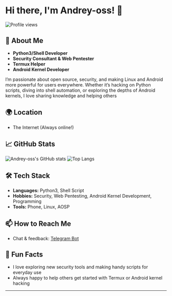 # Hi there, I'm Andrey-oss! 👋

![Profile views](https://komarev.com/ghpvc/?username=Andrey-oss&color=blueviolet)

## 👤 About Me

- **Python3/Shell Developer**
- **Security Consultant & Web Pentester**
- **Termux Helper**
- **Android Kernel Developer**

I’m passionate about open source, security, and making Linux and Android more powerful for users everywhere. Whether it’s hacking on Python scripts, diving into shell automation, or exploring the depths of Android kernels, I love sharing knowledge and helping others

## 🌍 Location

- The Internet (Always online!)

## 📈 GitHub Stats

![Andrey-oss's GitHub stats](https://github-readme-stats.vercel.app/api?username=Andrey-oss&show_icons=true&theme=dark)
![Top Langs](https://github-readme-stats.vercel.app/api/top-langs/?username=Andrey-oss&layout=compact&theme=dark)

## 🛠️ Tech Stack

- **Languages:** Python3, Shell Script
- **Hobbies:** Security, Web Pentesting, Android Kernel Development, Programming
- **Tools:** Phone, Linux, AOSP

## 📫 How to Reach Me

- Chat & feedback: [Telegram Bot](https://t.me/feedbackchater_bot)

## 🚀 Fun Facts

- I love exploring new security tools and making handy scripts for everyday use
- Always happy to help others get started with Termux or Android kernel hacking

---
